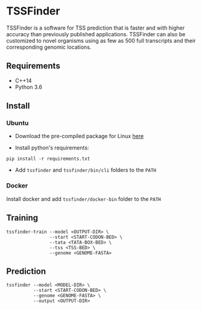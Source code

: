 # TSSFinder

TSSFinder is a software for TSS prediction that is faster and with higher accuracy than previously published applications. TSSFinder can also be customized to novel organisms using as few as 500 full transcripts and their corresponding genomic locations.

## Requirements

- C++14
- Python 3.6

## Install

### Ubuntu

- Download the pre-compiled package for Linux [here](https://github.com/tssfinder/tssfinder.github.io/releases/download/v1.0.0/tssfinder-linux.zip)

- Install python's requirements:

```
pip install -r requirements.txt
```

- Add `tssfinder` and `tssfinder/bin/cli` folders to the `PATH`

### Docker

Install docker and add `tssfinder/docker-bin` folder to the `PATH`

## Training

```
tssfinder-train --model <OUTPUT-DIR> \
                --start <START-CODON-BED> \
                --tata <TATA-BOX-BED> \
                --tss <TSS-BED> \
                --genome <GENOME-FASTA> 
```

## Prediction

```
tssfinder --model <MODEL-DIR> \
          --start <START-CODON-BED> \
          --genome <GENOME-FASTA> \
          --output <OUTPUT-DIR>
```
